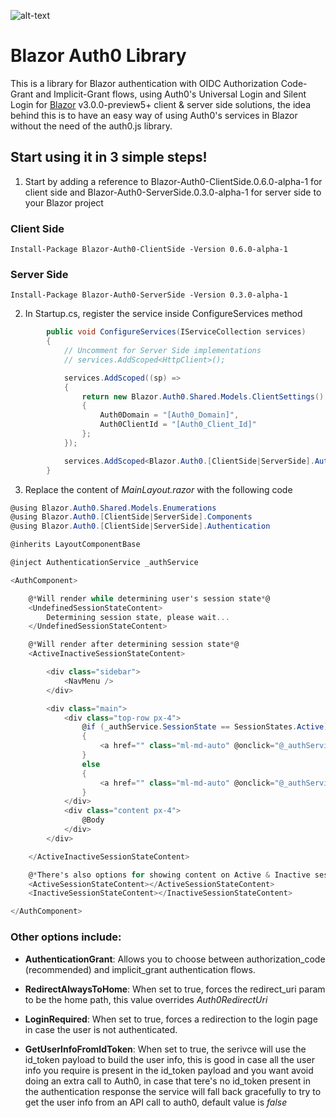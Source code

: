 
![alt-text](https://raw.githubusercontent.com/Pegazux/Blazor.Auth0/master/src/Blazor.Auth0.ClientSide/icon.png "Blazor.Auth0")

# Blazor Auth0 Library

This is a library for Blazor authentication with OIDC Authorization Code-Grant and Implicit-Grant flows, using Auth0's Universal Login and Silent Login for [Blazor](http://blazor.net) v3.0.0-preview5+ client & server side solutions, the idea behind this is to have an easy way of using Auth0's services in Blazor without the need of the auth0.js library.


## Start using it in 3 simple steps!


1) Start by adding a reference to Blazor-Auth0-ClientSide.0.6.0-alpha-1 for client side and Blazor-Auth0-ServerSide.0.3.0-alpha-1 for server side to your Blazor project

### Client Side

```
Install-Package Blazor-Auth0-ClientSide -Version 0.6.0-alpha-1
````

### Server Side

```
Install-Package Blazor-Auth0-ServerSide -Version 0.3.0-alpha-1
````


2) In Startup.cs, register the service inside ConfigureServices method


```C#
        public void ConfigureServices(IServiceCollection services)
        {
            // Uncomment for Server Side implementations
            // services.AddScoped<HttpClient>();

            services.AddScoped((sp) =>
            {
                return new Blazor.Auth0.Shared.Models.ClientSettings()
                {
                    Auth0Domain = "[Auth0_Domain]",
                    Auth0ClientId = "[Auth0_Client_Id]"
                };
            });

            services.AddScoped<Blazor.Auth0.[ClientSide|ServerSide].Authentication.AuthenticationService>();
        }
```


3) Replace the content of *MainLayout.razor* with the following code


```C#
@using Blazor.Auth0.Shared.Models.Enumerations
@using Blazor.Auth0.[ClientSide|ServerSide].Components
@using Blazor.Auth0.[ClientSide|ServerSide].Authentication

@inherits LayoutComponentBase

@inject AuthenticationService _authService

<AuthComponent>

    @*Will render while determining user's session state*@
    <UndefinedSessionStateContent>
        Determining session state, please wait...
    </UndefinedSessionStateContent>

    @*Will render after determining session state*@
    <ActiveInactiveSessionStateContent>

        <div class="sidebar">
            <NavMenu />
        </div>

        <div class="main">
            <div class="top-row px-4">
                @if (_authService.SessionState == SessionStates.Active)
                {
                    <a href="" class="ml-md-auto" @onclick="@_authService.LogOut">LogOut</a>
                }
                else
                {
                    <a href="" class="ml-md-auto" @onclick="@_authService.Authorize">LogIn</a>
                }
            </div>
            <div class="content px-4">
                @Body
            </div>
        </div>

    </ActiveInactiveSessionStateContent>

    @*There's also options for showing content on Active & Inactive session states alone*@
    <ActiveSessionStateContent></ActiveSessionStateContent>
    <InactiveSessionStateContent></InactiveSessionStateContent>

</AuthComponent>
```


### Other options include:

* **AuthenticationGrant**:  Allows you to choose between authorization_code (recommended) and implicit_grant authentication flows.

* **RedirectAlwaysToHome**: When set to true, forces the redirect_uri param to be the home path, this value overrides *Auth0RedirectUri*

* **LoginRequired**: When set to true, forces a redirection to the login page in case the user is not authenticated.

* **GetUserInfoFromIdToken**: When set to true, the serivce will use the id_token payload to build the user info, this is good in case all the user info you require is present in the id_token payload and you want avoid doing an extra call to Auth0, in case that tere's no id_token present in the authentication response the service will fall back gracefully to try to get the user info from an API call to auth0, default value is *false*

